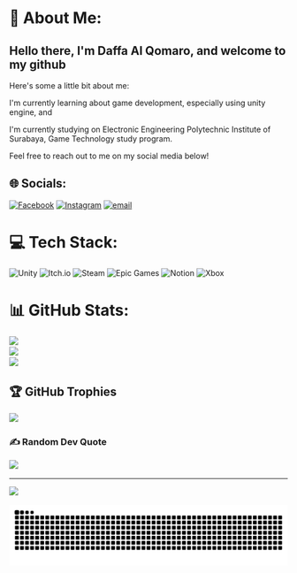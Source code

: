 # 💫 About Me:
## Hello there, I'm Daffa Al Qomaro, and welcome to my github
Here's some a little bit about me:

I'm currently learning about game development, especially using unity engine, and

I'm currently studying on Electronic Engineering Polytechnic Institute of Surabaya, Game Technology study program.

Feel free to reach out to me on my social media below!

## 🌐 Socials:
[![Facebook](https://img.shields.io/badge/Facebook-%231877F2.svg?logo=Facebook&logoColor=white)](https://facebook.com/DaffaAlQomaro) [![Instagram](https://img.shields.io/badge/Instagram-%23E4405F.svg?logo=Instagram&logoColor=white)](https://instagram.com/daffaalq_) [![email](https://img.shields.io/badge/Email-D14836?logo=gmail&logoColor=white)](mailto:daffaalqomaro123@gmail.com) 

# 💻 Tech Stack:
![Unity](https://img.shields.io/badge/unity-%23000000.svg?style=flat-square&logo=unity&logoColor=white) ![Itch.io](https://img.shields.io/badge/Itch-%23FF0B34.svg?style=flat-square&logo=Itch.io&logoColor=white) ![Steam](https://img.shields.io/badge/steam-%23000000.svg?style=flat-square&logo=steam&logoColor=white) ![Epic Games](https://img.shields.io/badge/epicgames-%23313131.svg?style=flat-square&logo=epicgames&logoColor=white) ![Notion](https://img.shields.io/badge/Notion-%23000000.svg?style=flat-square&logo=notion&logoColor=white) ![Xbox](https://img.shields.io/badge/xbox-%23107C10.svg?style=flat-square&logo=xbox&logoColor=white)
# 📊 GitHub Stats:
![](https://github-readme-stats.vercel.app/api?username=daffaalqomaro12&theme=catppuccin_mocha&hide_border=false&include_all_commits=false&count_private=false)<br/>
![](https://nirzak-streak-stats.vercel.app/?user=daffaalqomaro12&theme=catppuccin_mocha&hide_border=false)<br/>
![](https://github-readme-stats.vercel.app/api/top-langs/?username=daffaalqomaro12&theme=catppuccin_mocha&hide_border=false&include_all_commits=false&count_private=false&layout=compact)

## 🏆 GitHub Trophies
![](https://github-profile-trophy.vercel.app/?username=daffaalqomaro12&theme=catppuccin_mocha&no-frame=false&no-bg=true&margin-w=4)

### ✍️ Random Dev Quote
![](https://quotes-github-readme.vercel.app/api?type=vetical&theme=tokyonight)

---
[![](https://visitcount.itsvg.in/api?id=daffaalqomaro12&icon=0&color=0)](https://visitcount.itsvg.in)

<picture>
  <source media="(prefers-color-scheme: dark)" srcset="https://github.com/daffaalqomaro12/daffaalqomaro12/blob/output/snake.svg" />
  <source media="(prefers-color-scheme: light)" srcset="https://github.com/daffaalqomaro12/daffaalqomaro12/blob/output/snake.svg" />
  <img alt="github-snake" src="https://github.com/daffaalqomaro12/daffaalqomaro12/blob/output/snake.svg" />
</picture>
